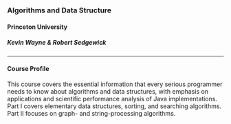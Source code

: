 ### Algorithms and Data Structure
#### Princeton University
##### Kevin Wayne & Robert Sedgewick
***

#### Course Profile
This course covers the essential information that every serious programmer needs to know about algorithms and data structures, with emphasis on applications and scientific performance analysis of Java implementations. Part I covers elementary data structures, sorting, and searching algorithms. Part II focuses on graph- and string-processing algorithms.
